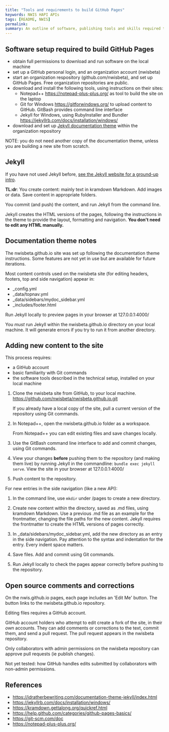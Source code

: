 ```yaml
---
title: "Tools and requirements to build GitHub Pages"
keywords: NWIS HAPI APIs
tags: [README, NWIS]
permalink: 
summary: An outline of software, publishing tools and skills required to document Health APIs.
---
```


## Software setup required to build GitHub Pages

* obtain full permissions to download and run software on the local machine
* set up a GitHub personal login, and an organization account (nwisbeta)
* start an organization respository (github.com/nwisbeta), and set up GitHub Pages. Free organization repositories are public. 
* download and install the following tools, using instructions on their sites:
  * Notepad++ https://notepad-plus-plus.org/ as tool to build the site on the laptop
  * Git for Windows https://gitforwindows.org/ to upload content to GitHub. GitBash provides command line interface
  * Jekyll for Windows, using RubyInstaller and Bundler https://jekyllrb.com/docs/installation/windows/
* download and set up [Jekyll documentation theme](https://idratherbewriting.com/documentation-theme-jekyll/) within the organization repository

NOTE: you do not need another copy of the documentation theme, unless you are building a new site from scratch.

## Jekyll

If you have not used Jekyll before, [see the Jekyll website for a ground-up intro](https://jekyllrb.com/tutorials/convert-site-to-jekyll/#what-is-a-jekyll-website).

**TL:dr**: You create content: mainly text in kramdown Markdown. Add images or data. Save content in appropriate folders.  

You commit (and push) the content, and run Jekyll from the command line.  

Jekyll creates the HTML versions of the pages, following the instructions in the theme to provide the layout, formatting and navigation. **You don't need to edit any HTML manually.**

## Documentation theme notes

The nwisbeta.github.io site was set up following the documentation theme instructions. Some features are not yet in use but are available for future iterations.

Most content controls used on the nwisbeta site (for editing headers, footers, top and side navigation) appear in:

* _config.yml
* _data/topnav.yml
* _data/sidebars/mydoc_sidebar.yml
* _includes/footer.html

Run Jekyll locally to preview pages in your browser at 127.0.0.1:4000/

You *must* run Jekyll within the nwisbeta.github.io directory on your local machine. It will generate errors if you try to run it from another directory.

## Adding new content to the site

This process requires:

* a GitHub account
* basic familiarity with Git commands
* the software tools described in the technical setup, installed on your local machine

1. Clone the nwisbeta site from GitHub, to your local machine.  
   https://github.com/nwisbeta/nwisbeta.github.io.git 

   If you already have a local copy of the site, pull a current version of the repository using Git commands.

2. In Notepad++, open the nwisbeta.github.io folder as a workspace.

   From Notepad++ you can edit existing files and save changes locally.

3. Use the GitBash command line interface to add and commit changes, using Git commands.  
 
4. View your changes **before** pushing them to the repository (and making them live) by running Jekyll in the commandline: `bundle exec jekyll serve`.  View the site in your browser at 127.0.0.1:4000/

5. Push content to the repository.

For new entries in the side navigation (like a new API): 

1. In the command line, use `mkdir` under /pages to create a new directory.

2. Create new content within the directory, saved as .md files, using kramdown Markdown. 
   Use a previous .md file as an example for the frontmatter, changing the file paths for the new content. Jekyll requires the frontmatter to create the HTML versions of pages correctly. 

3. In _data/sidebars/mydoc_sidebar.yml, add the new directory as an entry in the side navigation. Pay attention to  the syntax and indentation for the entry. Every indent space matters.

4. Save files. Add and commit using Git commands. 

5. Run Jekyll locally to check the pages appear correctly before pushing to the repository.

## Open source comments and corrections

On the nwis.github.io pages, each page includes an 'Edit Me' button. The button links to the nwisbeta.github.io repository.  

Editing files requires a GitHub account.  

GitHub account holders who attempt to edit create a fork of the site, in their *own* accounts. They can add comments or corrections to the text, commit them, and send a pull request. The pull request appears in the nwisbeta repository.

Only collaborators with admin permissions on the nwisbeta repository can approve pull requests (ie publish changes). 

Not yet tested: how GitHub handles edits submitted by collaborators with non-admin permissions.

## References

* https://idratherbewriting.com/documentation-theme-jekyll/index.html
* https://jekyllrb.com/docs/installation/windows/
* https://kramdown.gettalong.org/quickref.html
* https://help.github.com/categories/github-pages-basics/
* https://git-scm.com/doc
* https://notepad-plus-plus.org/ 